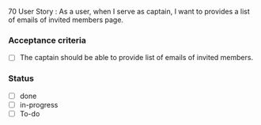 70 User Story : As a user, when I serve as captain, I want to provides a list of emails of invited members page. <br>
### Acceptance criteria <br>
- [ ] The captain should be able to provide list of emails of invited members.
### Status 
- [ ] done
- [ ] in-progress
- [ ] To-do
